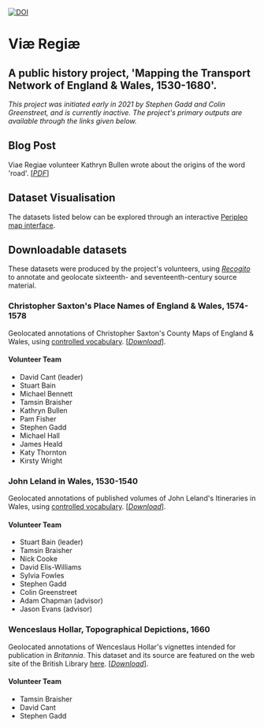 [![DOI](https://zenodo.org/badge/DOI/10.5281/zenodo.10679173.svg)](https://doi.org/10.5281/zenodo.10679173)
# Viæ Regiæ
## A public history project, 'Mapping the Transport Network of England & Wales, 1530-1680'.

*This project was initiated early in 2021 by Stephen Gadd and Colin Greenstreet, and is currently inactive. The project's primary outputs are available through the links given below.*

## Blog Post

Viae Regiae volunteer Kathryn Bullen wrote about the origins of the word 'road'. [[*PDF*]](https://docuracy.github.io/ViaeRegiae/data/Kathryn_Bullen_2021.pdf)

## Dataset Visualisation

The datasets listed below can be explored through an interactive [Peripleo map interface](https://docuracy.github.io/ViaeRegiae/#/7.00/-2.5934/52.1213/mode=points+facet=dataset).

## Downloadable datasets

These datasets were produced by the project's volunteers, using [*Recogito*](https://recogito.pelagios.org/) to annotate and geolocate sixteenth- and seventeenth-century source material.

### Christopher Saxton's Place Names of England & Wales, 1574-1578

Geolocated annotations of Christopher Saxton's County Maps of England & Wales, using [controlled vocabulary](https://github.com/docuracy/ViaeRegiae/blob/main/docs/data/controlled%20vocabularies/saxton.txt). [[*Download*]](https://github.com/docuracy/ViaeRegiae/blob/main/docs/data/saxton.geojson).

#### Volunteer Team
- David Cant (leader)
- Stuart Bain
- Michael Bennett
- Tamsin Braisher
- Kathryn Bullen
- Pam Fisher
- Stephen Gadd
- Michael Hall
- James Heald
- Katy Thornton
- Kirsty Wright

### John Leland in Wales, 1530-1540

Geolocated annotations of published volumes of John Leland's Itineraries in Wales, using [controlled vocabulary](https://github.com/docuracy/ViaeRegiae/blob/main/docs/data/controlled%20vocabularies/leland.md). [[*Download*]](https://github.com/docuracy/ViaeRegiae/blob/main/docs/data/leland.geojson).

#### Volunteer Team
- Stuart Bain (leader)
- Tamsin Braisher
- Nick Cooke
- David Elis-Williams
- Sylvia Fowles
- Stephen Gadd
- Colin Greenstreet
- Adam Chapman (advisor)
- Jason Evans (advisor)

### Wenceslaus Hollar, Topographical Depictions, 1660

Geolocated annotations of Wenceslaus Hollar's vignettes intended for publication in *Britannia*. This dataset and its source are featured on the web site of the British Library [here](https://britishlibrary.github.io/locating-a-national-collection/Hollar_1660.html). [[*Download*]](https://github.com/docuracy/ViaeRegiae/blob/main/docs/data/hollar.geojson).

#### Volunteer Team
- Tamsin Braisher
- David Cant
- Stephen Gadd
